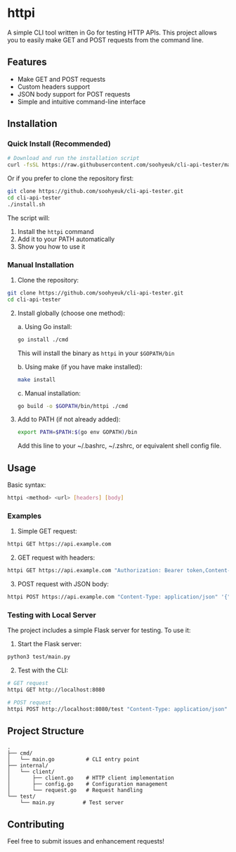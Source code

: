 # httpi

A simple CLI tool written in Go for testing HTTP APIs. This project allows you to easily make GET and POST requests from the command line.

## Features

- Make GET and POST requests
- Custom headers support
- JSON body support for POST requests
- Simple and intuitive command-line interface

## Installation

### Quick Install (Recommended)
```bash
# Download and run the installation script
curl -fsSL https://raw.githubusercontent.com/soohyeuk/cli-api-tester/main/install.sh | bash
```

Or if you prefer to clone the repository first:
```bash
git clone https://github.com/soohyeuk/cli-api-tester.git
cd cli-api-tester
./install.sh
```

The script will:
1. Install the `httpi` command
2. Add it to your PATH automatically
3. Show you how to use it

### Manual Installation

1. Clone the repository:
```bash
git clone https://github.com/soohyeuk/cli-api-tester.git
cd cli-api-tester
```

2. Install globally (choose one method):

   a. Using Go install:
   ```bash
   go install ./cmd
   ```
   This will install the binary as `httpi` in your `$GOPATH/bin`

   b. Using make (if you have make installed):
   ```bash
   make install
   ```

   c. Manual installation:
   ```bash
   go build -o $GOPATH/bin/httpi ./cmd
   ```

3. Add to PATH (if not already added):
   ```bash
   export PATH=$PATH:$(go env GOPATH)/bin
   ```
   Add this line to your ~/.bashrc, ~/.zshrc, or equivalent shell config file.

## Usage

Basic syntax:
```bash
httpi <method> <url> [headers] [body]
```

### Examples

1. Simple GET request:
```bash
httpi GET https://api.example.com
```

2. GET request with headers:
```bash
httpi GET https://api.example.com "Authorization: Bearer token,Content-Type: application/json"
```

3. POST request with JSON body:
```bash
httpi POST https://api.example.com "Content-Type: application/json" '{"key": "value"}'
```

### Testing with Local Server

The project includes a simple Flask server for testing. To use it:

1. Start the Flask server:
```bash
python3 test/main.py
```

2. Test with the CLI:
```bash
# GET request
httpi GET http://localhost:8080

# POST request
httpi POST http://localhost:8080/test "Content-Type: application/json" '{"message": "Hello"}'
```

## Project Structure

```
.
├── cmd/
│   └── main.go          # CLI entry point
├── internal/
│   └── client/
│       ├── client.go    # HTTP client implementation
│       ├── config.go    # Configuration management
│       └── request.go   # Request handling
└── test/
    └── main.py         # Test server
```

## Contributing

Feel free to submit issues and enhancement requests! 
